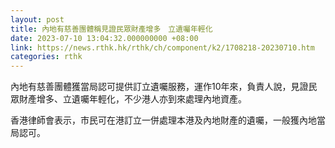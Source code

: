 ```yaml
---
layout: post
title: 內地有慈善團體稱見證民眾財產增多　立遺囑年輕化
date: 2023-07-10 13:04:32.000000000 +08:00
link: https://news.rthk.hk/rthk/ch/component/k2/1708218-20230710.htm
categories: rthk
---
```


內地有慈善團體獲當局認可提供訂立遺囑服務，運作10年來，負責人說，見證民眾財產增多、立遺囑年輕化，不少港人亦到來處理內地資產。

香港律師會表示，市民可在港訂立一併處理本港及內地財產的遺囑，一般獲內地當局認可。
